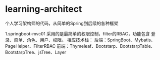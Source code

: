 # learning-architect
 个人学习架构师的代码，从简单的Spring到后续的各种框架
  
  1.springboot-mvc01
  采用的是最简单的权限控制，filter的RBAC，功能包含 登录、菜单、角色、用户、权限。
  相应技术栈：
      后端：SpringBoot、Mybatis、PageHelper、FilterRBAC
      前端：Thymeleaf、Bootstarp、BootstarpTable、BootstarpTree、jsTree、Layer
  
